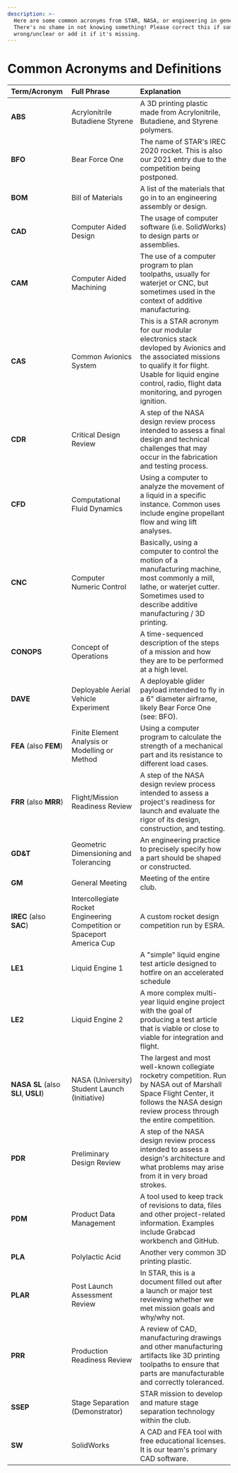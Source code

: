 ```yaml
---
description: >-
  Here are some common acronyms from STAR, NASA, or engineering in general.
  There's no shame in not knowing something! Please correct this if something is
  wrong/unclear or add it if it's missing.
---
```


# Common Acronyms and Definitions



| Term/Acronym | Full Phrase | Explanation |
| :--- | :--- | :--- |
| **ABS** | Acrylonitrile Butadiene Styrene | A 3D printing plastic made from Acrylonitrile, Butadiene, and Styrene polymers. |
| **BFO** | Bear Force One | The name of STAR's IREC 2020 rocket. This is also our 2021 entry due to the competition being postponed. |
| **BOM** | Bill of Materials | A list of the materials that go in to an engineering assembly or design. |
| **CAD** | Computer Aided Design | The usage of computer software \(i.e. SolidWorks\) to design parts or assemblies. |
| **CAM** | Computer Aided Machining | The use of a computer program to plan toolpaths, usually for waterjet or CNC, but sometimes used in the context of additive manufacturing. |
| **CAS** | Common Avionics System | This is a STAR acronym for our modular electronics stack devloped by Avionics and the associated missions to qualify it for flight. Usable for liquid engine control, radio, flight data monitoring, and pyrogen ignition. |
| **CDR** | Critical Design Review | A step of the NASA design review process intended to assess a final design and technical challenges that may occur in the fabrication and testing process. |
| **CFD** | Computational Fluid Dynamics | Using a computer to analyze the movement of a liquid in a specific instance. Common uses include engine propellant flow and wing lift analyses. |
| **CNC** | Computer Numeric Control | Basically, using a computer to control the motion of a manufacturing machine, most commonly a mill, lathe, or waterjet cutter. Sometimes used to describe additive manufacturing / 3D printing. |
| **CONOPS** | Concept of Operations | A time-sequenced description of the steps of a mission and how they are to be performed at a high level. |
| **DAVE** | Deployable Aerial Vehicle Experiment | A deployable glider payload intended to fly in a 6" diameter airframe, likely Bear Force One \(see: BFO\). |
| **FEA** \(also **FEM**\) | Finite Element Analysis or Modelling or Method | Using a computer program to calculate the strength of a mechanical part and its resistance to different load cases. |
| **FRR** \(also **MRR**\) | Flight/Mission Readiness Review | A step of the NASA design review process intended to assess a project's readiness for launch and evaluate the rigor of its design, construction, and testing. |
| **GD&T** | Geometric Dimensioning and Tolerancing | An engineering practice to precisely specify how a part should be shaped or constructed. |
| **GM** | General Meeting | Meeting of the entire club. |
| **IREC** \(also **SAC**\) | Intercollegiate Rocket Engineering Competition or Spaceport America Cup | A custom rocket design competition run by ESRA. |
| **LE1** | Liquid Engine 1 | A "simple" liquid engine test article designed to hotfire on an accelerated schedule |
| **LE2** | Liquid Engine 2 | A more complex multi-year liquid engine project with the goal of producing a test article that is viable or close to viable for integration and flight. |
| **NASA SL** \(also **SLI**, **USLI**\) | NASA \(University\) Student Launch \(Initiative\) | The largest and most well-known collegiate rocketry competition. Run by NASA out of Marshall Space Flight Center, it follows the NASA design review process through the entire competition. |
| **PDR** | Preliminary Design Review | A step of the NASA design review process intended to assess a design's architecture and what problems may arise from it in very broad strokes. |
| **PDM** | Product Data Management | A tool used to keep track of revisions to data, files and other project-related information. Examples include Grabcad workbench and GitHub. |
| **PLA** | Polylactic Acid | Another very common 3D printing plastic. |
| **PLAR** | Post Launch Assessment Review | In STAR, this is a document filled out after a launch or major test reviewing whether we met mission goals and why/why not. |
| **PRR** | Production Readiness Review | A review of CAD, manufacturing drawings and other manufacturing artifacts like 3D printing toolpaths to ensure that parts are manufacturable and correctly toleranced. |
| **SSEP** | Stage Separation \(Demonstrator\) | STAR mission to develop and mature stage separation technology within the club. |
| **SW** | SolidWorks | A CAD and FEA tool with free educational licenses. It is our team's primary CAD software. |

